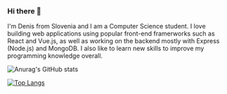 ### Hi there 👋

I'm Denis from Slovenia and I am a Computer Science student. I love building web applications using popular front-end framerworks such as React and Vue.js, as well as working on the backend mostly with Express (Node.js) and MongoDB. I also like to learn new skills to improve my programming knowledge overall.

![Anurag's GitHub stats](https://github-readme-stats.vercel.app/api?username=denisRajlic&show_icons=true&theme=onedark)

[![Top Langs](https://github-readme-stats.vercel.app/api/top-langs/?username=denisRajlic&layout=compact)](https://github.com/anuraghazra/github-readme-stats)
